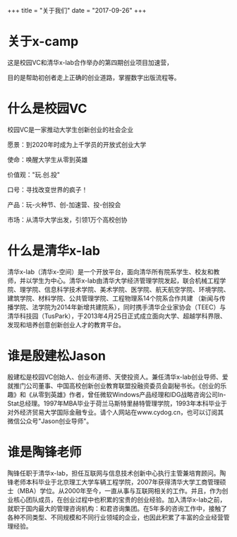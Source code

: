 +++
title = "关于我们"
date = "2017-09-26"
+++

# 关于x-camp

这是校园VC和清华x-lab合作举办的第四期创业项目加速营，

目的是帮助初创者走上正确的创业道路，掌握数字出版流程等。

# 什么是校园VC

校园VC是一家推动大学生创新创业的社会企业

愿景：到2020年时成为上千学员的开放式创业大学

使命：唤醒大学生从零到英雄

价值观："玩.创.投"

口号：寻找改变世界的疯子！

产品：玩-火种节、创-加速营、投-创投会

市场：从清华大学出发，引领1万个高校创协

# 什么是清华x-lab

清华x-lab（清华x-空间）是一个开放平台，面向清华所有院系学生、校友和教师，并以学生为中心。清华x-lab由清华大学经济管理学院发起，联合机械工程学院、理学院、信息科学技术学院、美术学院、医学院、航天航空学院、环境学院、建筑学院、材料学院、公共管理学院、工程物理系14个院系合作共建 （新闻与传播学院、法学院为2014年新增共建院系），同时携手清华企业家协会（TEEC）与清华科技园（TusPark），于2013年4月25日正式成立面向大学、超越学科界限、发现和培养创意创新创业人才的教育平台。

# 谁是殷建松Jason

殷建松是校园VC创始人、创业布道师、天使投资人。兼任清华x-lab创业导师、爱就推门公司董事、中国高校创新创业教育联盟投融资委员会副秘书长。《创业的乐趣》和《从零到英雄》作者，曾任微软Windows产品经理和IDG战略咨询公司In-Stat总经理。1997年MBA毕业于荷兰马斯特里赫特管理学院，1993年本科毕业于对外经济贸易大学国际金融专业。请个人网站在www.cydog.cn，也可以订阅其微信公众号"Jason创业导师"。

# 谁是陶锋老师

陶锋任职于清华x-lab，担任互联网与信息技术创新中心执行主管兼培育顾问。陶锋老师本科毕业于北京理工大学车辆工程学院，2007年获得清华大学工商管理硕士（MBA）学位。从2000年至今，一直从事与互联网相关的工作。并且，作为创业核心团队成员，在创业过程中也积累的宝贵的创业经验。加入清华x-lab之前，就职于国内最大的管理咨询机构：和君咨询集团。在5年多的咨询工作中，接触了各种不同类型、不同规模和不同行业领域的企业，也因此积累了丰富的企业经营管理经验。
